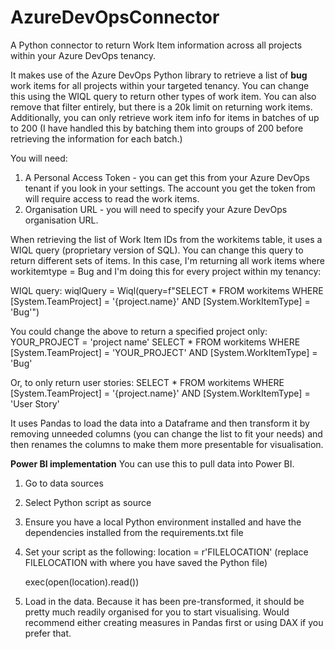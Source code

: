 # AzureDevOpsConnector
A Python connector to return Work Item information across all projects within your Azure DevOps tenancy.

It makes use of the Azure DevOps Python library to retrieve a list of **bug** work items for all projects within your targeted tenancy. You can change this using the WIQL query to return other types of work item. You can also remove that filter entirely, but there is a 20k limit on returning work items. Additionally, you can only retrieve work item info for items in batches of up to 200 (I have handled this by batching them into groups of 200 before retrieving the information for each batch.)

You will need:
1. A Personal Access Token - you can get this from your Azure DevOps tenant if you look in your settings. The account you get the token from will require access to read the work items.
2. Organisation URL - you will need to specify your Azure DevOps organisation URL.

When retrieving the list of Work Item IDs from the workitems table, it uses a WIQL query (proprietary version of SQL). You can change this query to return different sets of items. In this case, I'm returning all work items where workitemtype = Bug and I'm doing this for every project within my tenancy: 

WIQL query: wiqlQuery = Wiql(query=f"SELECT * FROM workitems WHERE [System.TeamProject] = '{project.name}' AND [System.WorkItemType] = 'Bug'")

You could change the above to return a specified project only: 
YOUR_PROJECT = 'project name'
SELECT * FROM workitems WHERE [System.TeamProject] = 'YOUR_PROJECT' AND [System.WorkItemType] = 'Bug'

Or, to only return user stories:
SELECT * FROM workitems WHERE [System.TeamProject] = '{project.name}' AND [System.WorkItemType] = 'User Story'

It uses Pandas to load the data into a Dataframe and then transform it by removing unneeded columns (you can change the list to fit your needs) and then renames the columns to make them more presentable for visualisation.

**Power BI implementation**
You can use this to pull data into Power BI.

1. Go to data sources
2. Select Python script as source
3. Ensure you have a local Python environment installed and have the dependencies installed from the requirements.txt file
4. Set your script as the following:
   location = r'FILELOCATION' (replace FILELOCATION with where you have saved the Python file)

   exec(open(location).read())
5. Load in the data. Because it has been pre-transformed, it should be pretty much readily organised for you to start visualising. Would recommend either creating measures in Pandas first or using DAX if you prefer that.
